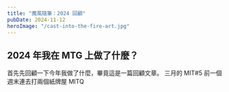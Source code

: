 ```yaml
---
title: "魔風隨筆：2024 回顧"
pubDate: 2024-11-12
heroImage: "/cast-into-the-fire-art.jpg"
---
```


## 2024 年我在 MTG 上做了什麼？

首先先回顧一下今年我做了什麼，畢竟這是一篇回顧文章。
三月的 MIT#5 前一個週末連去打兩個紙牌屋 MITQ
